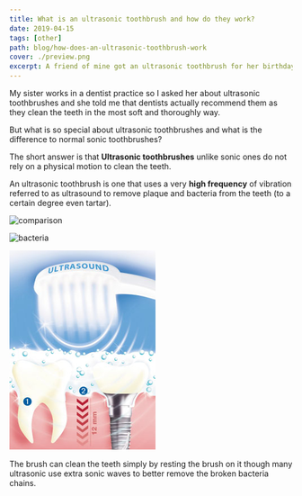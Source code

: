 ```yaml
---
title: What is an ultrasonic toothbrush and how do they work?
date: 2019-04-15
tags: [other]
path: blog/how-does-an-ultrasonic-toothbrush-work
cover: ./preview.png
excerpt: A friend of mine got an ultrasonic toothbrush for her birthday. As I have never heard of that before I was interested in how they work.
---
```


My sister works in a dentist practice so I asked her about ultrasonic toothbrushes and she told me
that dentists actually recommend them as they clean the teeth in the most soft and thoroughly way.

But what is so special about ultrasonic toothbrushes and what is the difference to normal
sonic toothbrushes?

The short answer is that **Ultrasonic toothbrushes** unlike sonic ones do not rely on a physical motion to clean the teeth.

An ultrasonic toothbrush is one that uses a very **high frequency** of vibration referred to as ultrasound to remove plaque and bacteria from the teeth
(to a certain degree even tartar).


![comparison](./comparison.jpg "To be classified as such, the brush has to emit a wave of 20,000Hz or 2,400,000 movements per minute, considerably more than the very popular sonic technology.
")


![bacteria](./bacteria.png "The high frequency waves, but low in amplitude means the bacterial chains found in the mouth that make up plaque are broken up by the vibration.
")

 
![cleaning](./cleaning.jpg "They can work as far as 5-12 mm below the gumline.")

The brush can clean the teeth simply by resting the brush on it though many ultrasonic use extra sonic waves 
to better remove the broken bacteria chains.








